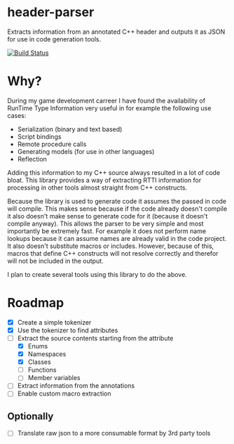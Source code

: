 # header-parser
Extracts information from an annotated C++ header and outputs it as JSON for use in code generation tools.

[![Build Status](https://travis-ci.org/baszalmstra/header-parser.svg)](https://travis-ci.org/baszalmstra/header-parser)

# Why?
During my game development carreer I have found the availability of RunTime Type Information very useful in for example the following use cases:

* Serialization (binary and text based)
* Script bindings
* Remote procedure calls
* Generating models (for use in other languages)
* Reflection

Adding this information to my C++ source always resulted in a lot of code bloat. This library provides a way of extracting RTTI information for processing in other tools almost straight from C++ constructs. 

Because the library is used to generate code it assumes the passed in code will compile. This makes sense because if the code already doesn't compile it also doesn't make sense to generate code for it (because it doesn't compile anyway). This allows the parser to be very simple and most importantly be extremely fast. For example it does not perform name lookups because it can assume names are already valid in the code project. It also doesn't substitute macros or includes. However, because of this, macros that define C++ constructs will not resolve correctly and therefor will not be included in the output.

I plan to create several tools using this library to do the above.

# Roadmap
- [x] Create a simple tokenizer
- [x] Use the tokenizer to find attributes
- [ ] Extract the source contents starting from the attribute
  - [x] Enums
  - [x] Namespaces
  - [x] Classes
  - [ ] Functions
  - [ ] Member variables
- [ ] Extract information from the annotations
- [ ] Enable custom macro extraction

## Optionally
- [ ] Translate raw json to a more consumable format by 3rd party tools

